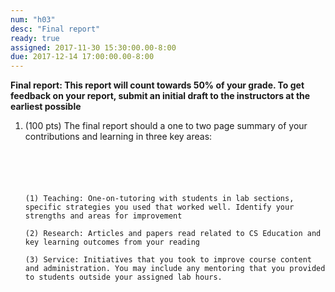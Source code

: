 ```yaml
---
num: "h03"
desc: "Final report"
ready: true 
assigned: 2017-11-30 15:30:00.00-8:00
due: 2017-12-14 17:00:00.00-8:00
---
```


<b>Final report: This report will count towards 50% of your grade. To get feedback on your report, submit an initial draft to the instructors at the earliest possible </b>

<ol>

<li style="padding-bottom:5em;"> (100 pts) The final report should a one to two page summary of your contributions and learning in three key areas: 
</li>



	(1) Teaching: One-on-tutoring with students in lab sections, specific strategies you used that worked well. Identify your strengths and areas for improvement

	(2) Research: Articles and papers read related to CS Education and key learning outcomes from your reading

	(3) Service: Initiatives that you took to improve course content and administration. You may include any mentoring that you provided to students outside your assigned lab hours.



